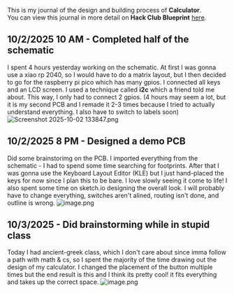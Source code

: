 <!--
  ===================    !!READ THIS NOTICE!!   ====================
  DO NOT edit this file manually. Your changes WILL BE OVERWRITTEN!
  This journal is auto generated and updated by Hack Club Blueprint.
  To edit this file, please edit your journal entries on Blueprint.
  ==================================================================
-->

This is my journal of the design and building process of **Calculator**.  
You can view this journal in more detail on **Hack Club Blueprint** [here](https://blueprint.hackclub.com/projects/25).


## 10/2/2025 10 AM - Completed half of the schematic  

I spent 4 hours yesterday working on the schematic. At first I was gonna use a xiao rp 2040, so I would have to do a matrix layout, but I then decided to go for the raspberry pi pico which has many gpios. I connected all keys and an LCD screen. I used a technique called **i2c** which a friend told me about. This way, I only had to connect 2 gpios. (4 hours may seem a lot, but it is my second PCB and I remade it 2-3 times because I tried to actually understand everything. I also have to switch to labels soon)
![Screenshot 2025-10-02 133847.png](https://blueprint.hackclub.com/user-attachments/blobs/redirect/eyJfcmFpbHMiOnsiZGF0YSI6OTUsInB1ciI6ImJsb2JfaWQifX0=--29842ac15e971ea3dc437d2333a1ca81c8433c4b/Screenshot%202025-10-02%20133847.png)
  

## 10/2/2025 8 PM - Designed a demo PCB  

Did some brainstorimg on the PCB. I imported everything from the schematic - I had to spend some time searching for footprints. After that I was gonna use the Keyboard Layout Editor (KLE) but I just hand-placed the keys for now since I plan this to be bare. I love slowly seeing it come to life! I also spent some time on sketch.io designing the overall look. I will probably have to change everything, switches aren't alined, routing isn't done, and outline is wrong.
![image.png](https://blueprint.hackclub.com/user-attachments/blobs/redirect/eyJfcmFpbHMiOnsiZGF0YSI6MTI1LCJwdXIiOiJibG9iX2lkIn19--8b335ff6180af3bc6b6b5a9a89b0102ecab002e6/image.png)
  

## 10/3/2025 - Did brainstorming while in stupid class  

Today I had ancient-greek class, which I don't care about since imma follow a path with math & cs, so I spent the majority of the time drawing out the design of my calculator. I changed the placement of the button multiple times but the end result is this and I think its pretty cool! it fits everything and takes up the correct space. ![image.png](https://blueprint.hackclub.com/user-attachments/blobs/redirect/eyJfcmFpbHMiOnsiZGF0YSI6MTU5LCJwdXIiOiJibG9iX2lkIn19--edd646efbefe3d2e537fcd84bd2209c8ac320bf7/image.png)
  

